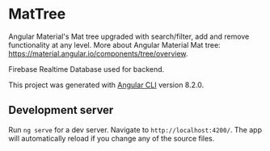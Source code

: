 # MatTree

Angular Material's Mat tree upgraded with search/filter, add and remove functionality at any level.
More about Angular Material Mat tree: https://material.angular.io/components/tree/overview.

Firebase Realtime Database used for backend.

This project was generated with [Angular CLI](https://github.com/angular/angular-cli) version 8.2.0.

## Development server

Run `ng serve` for a dev server. Navigate to `http://localhost:4200/`. The app will automatically reload if you change any of the source files.
